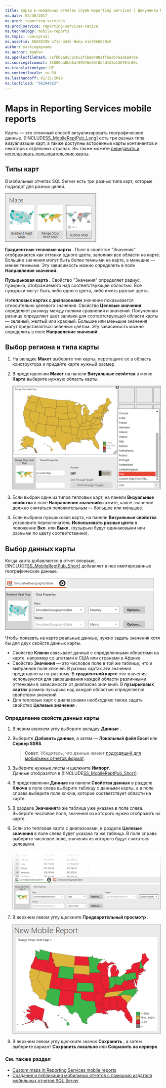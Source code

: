 ```yaml
---
title: Карты в мобильных отчетах служб Reporting Services | Документы Майкрософт
ms.date: 03/30/2017
ms.prod: reporting-services
ms.prod_service: reporting-services-native
ms.technology: mobile-reports
ms.topic: conceptual
ms.assetid: 50658295-a71c-441e-8eba-e1ef066629c0
author: markingmyname
ms.author: maghan
ms.openlocfilehash: c1fbb2ad5c2c652f5be04982ffaedb7eadea97be
ms.sourcegitcommit: 31800ba0bb0af09476e38f6b4d155b136764c06c
ms.translationtype: HT
ms.contentlocale: ru-RU
ms.lasthandoff: 02/15/2019
ms.locfileid: "56294782"
---
```

# <a name="maps-in-reporting-services-mobile-reports"></a>Maps in Reporting Services mobile reports
Карты — это отличный способ визуализировать географические данные. [!INCLUDE[SS_MobileReptPub_Long](../../includes/ss-mobilereptpub-long.md)] есть три разных типа визуализации карт, а также доступны встроенные карты континентов и некоторых отдельных странах. Вы также можете [передавать и использовать пользовательские карты](../../reporting-services/mobile-reports/custom-maps-in-reporting-services-mobile-reports.md).   
  
## <a name="types-of-maps"></a>Типы карт  
  
В мобильных отчетах SQL Server есть три разных типа карт, которые подходят для разных целей.  
  
![Коллекция карт SSMRP](../../reporting-services/mobile-reports/media/ssmrp-mapsgallery.png)  
  
**Градиентные тепловые карты** . Поле в свойстве "Значения" отображается как оттенки одного цвета, заполняя все области на карте. Большие значения могут быть более темными на карте, а меньшие — менее темными. Эту зависимость можно определить в поле **Направление значений** .  
  
**Пузырьковая карта** . Свойство "Значения" определяет радиус пузырька, отображаемого над соответствующей областью. Все пузырьки могут быть либо одного цвета, либо иметь разные цвета.   
  
На**тепловых картах с диапазонами** значение показывается относительно целевого значения. Свойство **Целевые значения** определяет разницу между полями сравнения и значений. Полученная разница определяет цвет заливки для соответствующей области карты — зеленый, желтый или красный. Большие или меньшие значения могут представляться зеленым цветом. Эту зависимость можно определить в поле **Направление значений** .  
  
## <a name="select-the-map-type-and-region"></a>Выбор региона и типа карты  
  
1. На вкладке **Макет** выберите тип карты, перетащите ее в область конструктора и придайте карте нужный размер.  
  
2. В представлении **Макет** на панели **Визуальные свойства** в меню **Карта** выберите нужную область карты.  
  
   ![Выбор карты SSMRP](../../reporting-services/mobile-reports/media/ssmrp-selectmaps.png)  
  
3. Если выбран один из типов тепловых карт, на панели **Визуальные свойства** в поле **Направление значений**укажите, какое значение должно считаться положительным — большее или меньшее.  
  
7. Если выбрана пузырьковая карта, на панели **Визуальные свойства** установите переключатель **Использовать разные цвета** в положение **Вкл.** или **Выкл.** (пузырьки будут одинаковыми или разными по цвету соответственно).  
  
## <a name="select-the-map-data"></a>Выбор данных карты  
Когда карта добавляется в отчет впервые, [!INCLUDE[SS_MobileReptPub_Short](../../includes/ss-mobilereptpub-short.md)] добавляет в нее имитированные географические данные.  
  
![Данные карт SSMRP](../../reporting-services/mobile-reports/media/ssmrp-mapsdata.png)  
  
Чтобы показать на карте реальные данные, нужно задать значения хотя бы для двух свойств данных карты.   
* Свойство **Ключи** связывает данные с определенными областями на карте, например со штатами в США или странами в Африке.  
* Свойство **Значения** — это числовое поле в той же таблице, что и выбранное поле ключей. В разных картах эти значения представлены по-разному. В **градиентной карте** эти значения используются для закрашивания каждой области различными оттенками в зависимости от диапазона значений. В **пузырьковых картах** размер пузырька над каждой областью определяется свойством значений.   
* Для тепловых карт с диапазонами необходимо также задать свойство **Целевые значения** .  
  
### <a name="set-map-data-properties"></a>Определение свойств данных карты  
  
1. В левом верхнем углу выберите вкладку **Данные** .  
  
2. Выберите **Добавить данные**, а затем — **Локальный файл Excel** или **Сервер SSRS**.  
  
   > **Совет**. Убедитесь, что данные имеют [подходящий для мобильных отчетов формат](../../reporting-services/mobile-reports/prepare-data-for-reporting-services-mobile-reports.md).  
  
3. Выберите нужные листы и щелкните **Импорт**.  
   Данные отобразятся в [!INCLUDE[SS_MobileReptPub_Short](../../includes/ss-mobilereptpub-short.md)].  
  
4. В представлении **Данные** на панели **Свойства данных** в разделе **Ключи** в поле слева выберите таблицу с данными карты, а в поле справа выберите поле ключа, которое соответствует области на карте.  
  
5. В разделе **Значения**та же таблица уже указана в поле слева. Выберите числовое поле, значения из которого нужно отобразить на карте.   
  
6. Если это тепловая карта с диапазонами, в разделе **Целевые значения** в поле слева будет указана та же таблица. В поле справа выберите числовое поле, значения из которого будут считаться целевыми.   
  
   ![Данные тепловой карты SSMRP с диапазонами](../../reporting-services/mobile-reports/media/ssmrp-maprangeheatdata.png)  
  
7. В верхнем левом углу щелкните **Предварительный просмотр** .  
  
   ![Предварительный просмотр тепловой карты SSMRP с диапазонами](../../reporting-services/mobile-reports/media/ssmrp-maprangeheatpreview.png)  
     
8. В верхнем левом углу щелкните значок **Сохранить** , а затем выберите вариант **Сохранить локально** или **Сохранить на сервере**.  
  
### <a name="see-also"></a>См. также раздел  
-  [Custom maps in Reporting Services mobile reports](../../reporting-services/mobile-reports/custom-maps-in-reporting-services-mobile-reports.md)  
- [Создание и публикация мобильных отчетов с помощью издателя мобильных отчетов SQL Server](../../reporting-services/mobile-reports/create-mobile-reports-with-sql-server-mobile-report-publisher.md)  
  
  
